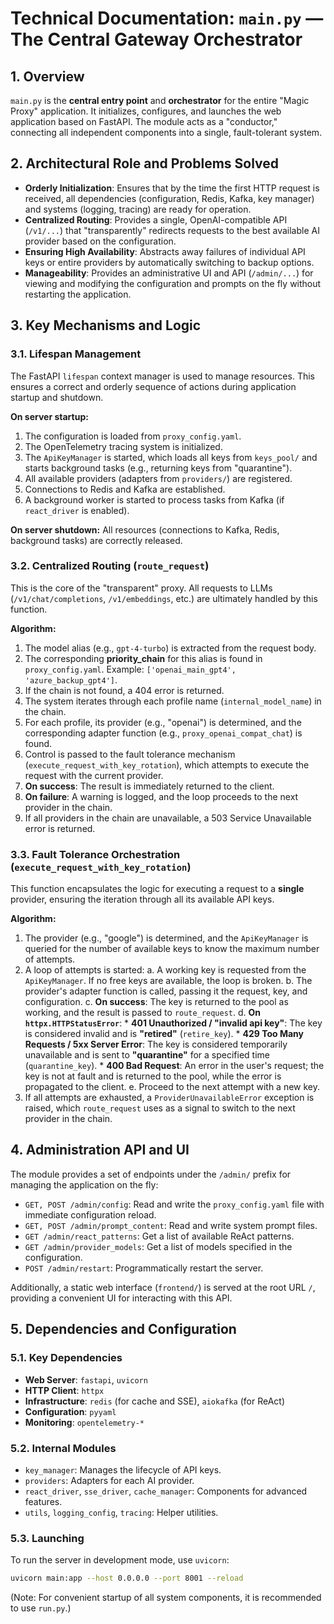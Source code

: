 # Technical Documentation: `main.py` — The Central Gateway Orchestrator

## 1. Overview

`main.py` is the **central entry point** and **orchestrator** for the entire "Magic Proxy" application. It initializes, configures, and launches the web application based on FastAPI. The module acts as a "conductor," connecting all independent components into a single, fault-tolerant system.

## 2. Architectural Role and Problems Solved

*   **Orderly Initialization**: Ensures that by the time the first HTTP request is received, all dependencies (configuration, Redis, Kafka, key manager) and systems (logging, tracing) are ready for operation.
*   **Centralized Routing**: Provides a single, OpenAI-compatible API (`/v1/...`) that "transparently" redirects requests to the best available AI provider based on the configuration.
*   **Ensuring High Availability**: Abstracts away failures of individual API keys or entire providers by automatically switching to backup options.
*   **Manageability**: Provides an administrative UI and API (`/admin/...`) for viewing and modifying the configuration and prompts on the fly without restarting the application.

## 3. Key Mechanisms and Logic

### 3.1. Lifespan Management

The FastAPI `lifespan` context manager is used to manage resources. This ensures a correct and orderly sequence of actions during application startup and shutdown.

**On server startup:**
1.  The configuration is loaded from `proxy_config.yaml`.
2.  The OpenTelemetry tracing system is initialized.
3.  The `ApiKeyManager` is started, which loads all keys from `keys_pool/` and starts background tasks (e.g., returning keys from "quarantine").
4.  All available providers (adapters from `providers/`) are registered.
5.  Connections to Redis and Kafka are established.
6.  A background worker is started to process tasks from Kafka (if `react_driver` is enabled).

**On server shutdown:**
All resources (connections to Kafka, Redis, background tasks) are correctly released.

### 3.2. Centralized Routing (`route_request`)

This is the core of the "transparent" proxy. All requests to LLMs (`/v1/chat/completions`, `/v1/embeddings`, etc.) are ultimately handled by this function.

**Algorithm:**
1.  The model alias (e.g., `gpt-4-turbo`) is extracted from the request body.
2.  The corresponding **priority_chain** for this alias is found in `proxy_config.yaml`. Example: `['openai_main_gpt4', 'azure_backup_gpt4']`.
3.  If the chain is not found, a 404 error is returned.
4.  The system iterates through each profile name (`internal_model_name`) in the chain.
5.  For each profile, its provider (e.g., "openai") is determined, and the corresponding adapter function (e.g., `proxy_openai_compat_chat`) is found.
6.  Control is passed to the fault tolerance mechanism (`execute_request_with_key_rotation`), which attempts to execute the request with the current provider.
7.  **On success**: The result is immediately returned to the client.
8.  **On failure**: A warning is logged, and the loop proceeds to the next provider in the chain.
9.  If all providers in the chain are unavailable, a 503 Service Unavailable error is returned.

### 3.3. Fault Tolerance Orchestration (`execute_request_with_key_rotation`)

This function encapsulates the logic for executing a request to a **single** provider, ensuring the iteration through all its available API keys.

**Algorithm:**
1.  The provider (e.g., "google") is determined, and the `ApiKeyManager` is queried for the number of available keys to know the maximum number of attempts.
2.  A loop of attempts is started:
    a. A working key is requested from the `ApiKeyManager`. If no free keys are available, the loop is broken.
    b. The provider's adapter function is called, passing it the request, key, and configuration.
    c. **On success**: The key is returned to the pool as working, and the result is passed to `route_request`.
    d. **On `httpx.HTTPStatusError`**:
        *   **401 Unauthorized / "invalid api key"**: The key is considered invalid and is **"retired"** (`retire_key`).
        *   **429 Too Many Requests / 5xx Server Error**: The key is considered temporarily unavailable and is sent to **"quarantine"** for a specified time (`quarantine_key`).
        *   **400 Bad Request**: An error in the user's request; the key is not at fault and is returned to the pool, while the error is propagated to the client.
    e. Proceed to the next attempt with a new key.
3.  If all attempts are exhausted, a `ProviderUnavailableError` exception is raised, which `route_request` uses as a signal to switch to the next provider in the chain.

## 4. Administration API and UI

The module provides a set of endpoints under the `/admin/` prefix for managing the application on the fly:

*   `GET, POST /admin/config`: Read and write the `proxy_config.yaml` file with immediate configuration reload.
*   `GET, POST /admin/prompt_content`: Read and write system prompt files.
*   `GET /admin/react_patterns`: Get a list of available ReAct patterns.
*   `GET /admin/provider_models`: Get a list of models specified in the configuration.
*   `POST /admin/restart`: Programmatically restart the server.

Additionally, a static web interface (`frontend/`) is served at the root URL `/`, providing a convenient UI for interacting with this API.

## 5. Dependencies and Configuration

### 5.1. Key Dependencies

*   **Web Server**: `fastapi`, `uvicorn`
*   **HTTP Client**: `httpx`
*   **Infrastructure**: `redis` (for cache and SSE), `aiokafka` (for ReAct)
*   **Configuration**: `pyyaml`
*   **Monitoring**: `opentelemetry-*`

### 5.2. Internal Modules

*   `key_manager`: Manages the lifecycle of API keys.
*   `providers`: Adapters for each AI provider.
*   `react_driver`, `sse_driver`, `cache_manager`: Components for advanced features.
*   `utils`, `logging_config`, `tracing`: Helper utilities.

### 5.3. Launching

To run the server in development mode, use `uvicorn`:
```bash
uvicorn main:app --host 0.0.0.0 --port 8001 --reload
```
(Note: For convenient startup of all system components, it is recommended to use `run.py`.)
